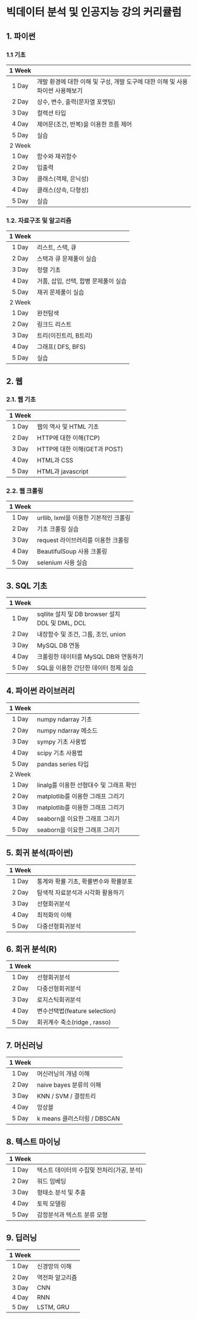 # 빅데이터 분석 및 인공지능 강의 커리큘럼 

## 1. 파이썬

### 1.1 기초

|1 Week||
|:---:|:---|
|1 Day | 개발 환경에 대한 이해 및 구성, 개발 도구에 대한 이해 및 사용 <br> 파이썬 사용해보기 |
|2 Day | 상수, 변수, 출력(문자열 포맷팅) |
|3 Day | 컬렉션 타입 |
|4 Day | 제어문(조건, 반복)을 이용한 흐름 제어 |
|5 Day | 실습 |
|2 Week||
|1 Day | 함수와 재귀함수 |
|2 Day | 입출력 |
|3 Day | 클래스(객체, 은닉성) |
|4 Day | 클래스(상속, 다형성) |
|5 Day | 실습 |

### 1.2. 자료구조 및 알고리즘

|1 Week||
|:---:|:---|
|1 Day | 리스트, 스택, 큐 |
|2 Day | 스택과 큐 문제풀이 실습 |
|3 Day | 정렬 기초 |
|4 Day | 거품, 삽입, 선택, 합병 문제풀이 실습 |
|5 Day | 재귀 문제풀이 실습 |
|2 Week||
|1 Day | 완전탐색 |
|2 Day | 링크드 리스트 |
|3 Day | 트리(이진트리, B트리) |
|4 Day | 그래프( DFS, BFS) |
|5 Day | 실습 |

## 2. 웹

### 2.1. 웹 기초

|1 Week||
|:---:|:---|
|1 Day | 웹의 역사 및 HTML 기초 |
|2 Day | HTTP에 대한 이해(TCP) |
|3 Day | HTTP에 대한 이해(GET과 POST) |
|4 Day | HTML과 CSS |
|5 Day | HTML과 javascript |

### 2.2. 웹 크롤링

|1 Week||
|:---:|:---|
|1 Day | urllib, lxml을 이용한 기본적인 크롤링  |
|2 Day | 기초 크롤링 실습 |
|3 Day | request 라이브러리를 이용한 크롤링 |
|4 Day | BeautifulSoup 사용 크롤링 |
|5 Day | selenium 사용 실습 |

## 3. SQL 기초

|1 Week||
|:---:|:---|
|1 Day | sqllite 설치 및 DB browser 설치 <br> DDL 및 DML, DCL |
|2 Day | 내장함수 및 조건, 그룹, 조인, union |
|3 Day | MySQL DB 연동 |
|4 Day | 크롤링한 데이터를 MySQL DB와 연동하기 |
|5 Day | SQL을 이용한 간단한 데이터 정제 실습 |

## 4. 파이썬 라이브러리

|1 Week||
|:---:|:---|
|1 Day | numpy ndarray 기초 |
|2 Day | numpy ndarray 메소드 |
|3 Day | sympy 기초 사용법 |
|4 Day | scipy 기초 사용법 |
|5 Day | pandas series 타입 |
|2 Week||
|1 Day | linalg를 이용한 선형대수 및 그래프 확인 |
|2 Day | matplotlib를 이용한 그래프 그리기 |
|3 Day | matplotlib를 이용한 그래프 그리기 |
|4 Day | seaborn을 이요한 그래프 그리기 |
|5 Day | seaborn을 이요한 그래프 그리기 |

## 5. 회귀 분석(파이썬)

|1 Week||
|:---:|:---|
|1 Day | 통계와 확률 기초, 확률변수와 확률분포 |
|2 Day | 탐색적 자료분석과 시각화 활용하기 |
|3 Day | 선형회귀분석 |
|4 Day | 최적화의 이해 |
|5 Day | 다중선형회귀분석 |

## 6. 회귀 분석(R)

|1 Week||
|:---:|:---|
|1 Day | 선형회귀분석 |
|2 Day | 다중선형회귀분석 |
|3 Day | 로지스틱회귀분석 |
|4 Day | 변수선택법(feature selection) |
|5 Day | 회귀계수 축소(ridge , rasso) |

## 7. 머신러닝

|1 Week||
|:---:|:---|
|1 Day | 머신러닝의 개념 이해 |
|2 Day | naive bayes 분류의 이해 |
|3 Day | KNN / SVM / 결정트리 |
|4 Day | 앙상블 |
|5 Day |  k means 클러스터링 / DBSCAN |

## 8. 텍스트 마이닝 

|1 Week||
|:---:|:---|
|1 Day | 텍스트 데이터의 수집및 전처리(가공, 분석) |
|2 Day | 워드 임베딩 |
|3 Day | 형태소 분석 및 추출 |
|4 Day | 토픽 모델링 |
|5 Day | 감정분석과 텍스트 분류 모형 |

## 9. 딥러닝

|1 Week||
|:---:|:---|
|1 Day | 신경망의 이해 |
|2 Day | 역전파 알고리즘 |
|3 Day | CNN |
|4 Day | RNN |
|5 Day | LSTM, GRU |

